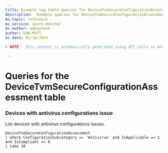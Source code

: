 ```yaml
---
title: Example log table queries for DeviceTvmSecureConfigurationAssessment
description:  Example queries for DeviceTvmSecureConfigurationAssessment log table
ms.topic: reference
ms.service: azure-monitor
ms.author: edbaynash
author: EdB-MSFT
ms.date: 02/18/2024

# NOTE:  This content is automatically generated using API calls to Azure. Any edits made on these files will be overwritten in the next run of the script. 

---
```


# Queries for the DeviceTvmSecureConfigurationAssessment table


### Devices with antivirus configurations issue  


List devices with antivirus configurations issues.  

```query
DeviceTvmSecureConfigurationAssessment
| where ConfigurationSubcategory == 'Antivirus' and IsApplicable == 1 and IsCompliant == 0
| take 10
```

